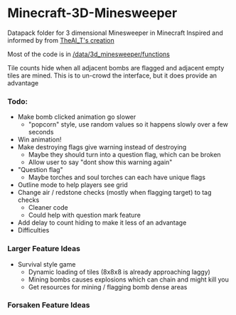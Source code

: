 # Minecraft-3D-Minesweeper
Datapack folder for 3 dimensional Minesweeper in Minecraft
Inspired and informed by from [TheAl_T's creation](https://www.planetminecraft.com/project/3d-minesweeper-in-minecraft-3298593/)

Most of the code is in [/data/3d_minesweeper/functions](/data/3d_minesweeper/functions)

Tile counts hide when all adjacent bombs are flagged and adjacent empty tiles are mined. This is to un-crowd the interface, but it does provide an advantage

### Todo:
- Make bomb clicked animation go slower
  - "popcorn" style, use random values so it happens slowly over a few seconds
- Win animation!
- Make destroying flags give warning instead of destroying
  - Maybe they should turn into a question flag, which can be broken
  - Allow user to say "dont show this warning again"
- "Question flag"
  - Maybe torches and soul torches can each have unique flags
- Outline mode to help players see grid
- Change air / redstone checks (mostly when flagging target) to tag checks
  - Cleaner code
  - Could help with question mark feature
- Add delay to count hiding to make it less of an advantage
- Difficulties

### Larger Feature Ideas
- Survival style game
  - Dynamic loading of tiles (8x8x8 is already approaching laggy)
  - Mining bombs causes explosions which can chain and might kill you
  - Get resources for mining / flagging bomb dense areas

### Forsaken Feature Ideas
